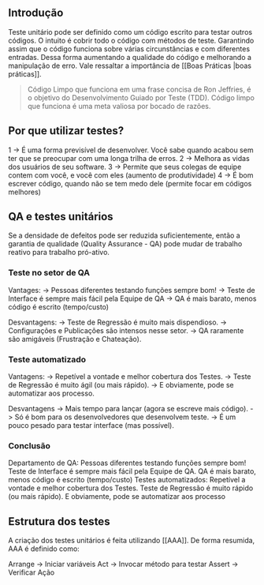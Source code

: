 ## Introdução

Teste unitário pode ser definido como um código escrito para testar outros códigos. O intuito é cobrir todo o código com métodos de teste.
Garantindo assim que o código funciona sobre várias circunstâncias e com diferentes entradas. Dessa forma aumentando a qualidade do código e melhorando a manipulação de erro. Vale ressaltar a importância de [[Boas Práticas |boas práticas]]. 

>Código Limpo que funciona em uma frase
>concisa de Ron Jeffries, é o objetivo do
>Desenvolvimento Guiado por Teste
>(TDD). Código limpo que funciona é uma
>meta valiosa por bocado de razões.

## Por que utilizar testes?
1 -> É uma forma previsível de desenvolver. Você sabe quando acabou sem ter que se preocupar com uma longa trilha de erros.
2 -> Melhora as vidas dos usuários de seu software.
3 -> Permite que seus colegas de equipe contem com você, e você com eles (aumento de produtividade)
4 -> É bom escrever código, quando não se tem medo dele (permite focar em códigos melhores)

## QA e testes unitários

Se a densidade de defeitos pode ser reduzida suficientemente, então a garantia de qualidade (Quality Assurance - QA) pode mudar de trabalho reativo para trabalho pró-ativo.

### Teste no setor de QA

Vantages:
-> Pessoas diferentes testando funções sempre bom!
-> Teste de Interface é sempre mais fácil pela Equipe de QA
-> QA é mais barato, menos código é escrito (tempo/custo)

Desvantagens:
-> Teste de Regressão é muito mais dispendioso.
-> Configurações e Publicações são intensos nesse setor.
-> QA raramente são amigáveis (Frustração e Chateação).

### Teste automatizado

Vantagens:
-> Repetível a vontade e melhor cobertura dos Testes.
-> Teste de Regressão é muito ágil (ou mais rápido).
-> E obviamente, pode se automatizar aos processo.

Desvantagens
-> Mais tempo para lançar (agora se escreve mais código).
-> Só é bom para os desenvolvedores que desenvolvem teste.
-> É um pouco pesado para testar interface (mas possível).

### Conclusão

Departamento de QA: Pessoas diferentes testando funções sempre bom! Teste de Interface é sempre mais fácil pela Equipe de QA. QA é mais barato, menos código é escrito (tempo/custo)
Testes automatizados: Repetível a vontade e melhor cobertura dos Testes. Teste de Regressão é muito rápido (ou mais rápido). E obviamente, pode se automatizar aos processo

## Estrutura dos testes

A criação dos testes unitários é feita utilizando [[AAA]]. De forma resumida, AAA é definido como:

Arrange -> Iniciar variáveis
Act         -> Invocar método para testar
Assert    -> Verificar Ação